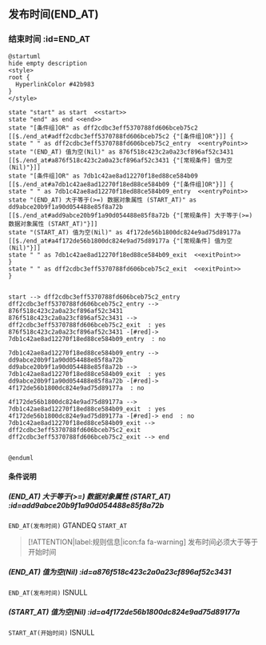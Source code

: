 ## 发布时间(END_AT) <!-- {docsify-ignore-all} -->

   

### 结束时间 :id=END_AT

```plantuml
@startuml
hide empty description
<style>
root {
  HyperlinkColor #42b983
}
</style>

state "start" as start  <<start>>
state "end" as end <<end>>
state "[条件组]OR" as dff2cdbc3eff5370788fd606bceb75c2 [[$./end_at#adff2cdbc3eff5370788fd606bceb75c2 {"[条件组]OR"}]] {
state " " as dff2cdbc3eff5370788fd606bceb75c2_entry  <<entryPoint>>
state "(END_AT) 值为空(Nil)" as 876f518c423c2a0a23cf896af52c3431 [[$./end_at#a876f518c423c2a0a23cf896af52c3431 {"[常规条件] 值为空(Nil)"}]]
state "[条件组]OR" as 7db1c42ae8ad12270f18ed88ce584b09 [[$./end_at#a7db1c42ae8ad12270f18ed88ce584b09 {"[条件组]OR"}]] {
state " " as 7db1c42ae8ad12270f18ed88ce584b09_entry  <<entryPoint>>
state "(END_AT) 大于等于(>=) 数据对象属性 (START_AT)" as dd9abce20b9f1a90d054488e85f8a72b [[$./end_at#add9abce20b9f1a90d054488e85f8a72b {"[常规条件] 大于等于(>=) 数据对象属性 (START_AT)"}]]
state "(START_AT) 值为空(Nil)" as 4f172de56b1800dc824e9ad75d89177a [[$./end_at#a4f172de56b1800dc824e9ad75d89177a {"[常规条件] 值为空(Nil)"}]]
state " " as 7db1c42ae8ad12270f18ed88ce584b09_exit  <<exitPoint>>
}
state " " as dff2cdbc3eff5370788fd606bceb75c2_exit  <<exitPoint>>
}


start --> dff2cdbc3eff5370788fd606bceb75c2_entry 
dff2cdbc3eff5370788fd606bceb75c2_entry --> 876f518c423c2a0a23cf896af52c3431 
876f518c423c2a0a23cf896af52c3431 --> dff2cdbc3eff5370788fd606bceb75c2_exit  : yes
876f518c423c2a0a23cf896af52c3431 -[#red]-> 7db1c42ae8ad12270f18ed88ce584b09_entry  : no

7db1c42ae8ad12270f18ed88ce584b09_entry --> dd9abce20b9f1a90d054488e85f8a72b 
dd9abce20b9f1a90d054488e85f8a72b --> 7db1c42ae8ad12270f18ed88ce584b09_exit  : yes
dd9abce20b9f1a90d054488e85f8a72b -[#red]-> 4f172de56b1800dc824e9ad75d89177a  : no

4f172de56b1800dc824e9ad75d89177a --> 7db1c42ae8ad12270f18ed88ce584b09_exit  : yes
4f172de56b1800dc824e9ad75d89177a -[#red]-> end  : no
7db1c42ae8ad12270f18ed88ce584b09_exit --> dff2cdbc3eff5370788fd606bceb75c2_exit 
dff2cdbc3eff5370788fd606bceb75c2_exit --> end 


@enduml
```

#### 条件说明

##### (END_AT) 大于等于(>=) 数据对象属性 (START_AT) :id=add9abce20b9f1a90d054488e85f8a72b



`END_AT(发布时间)` GTANDEQ  `START_AT`

> [!ATTENTION|label:规则信息|icon:fa fa-warning]
> 发布时间必须大于等于开始时间


##### (END_AT) 值为空(Nil) :id=a876f518c423c2a0a23cf896af52c3431



`END_AT(发布时间)` ISNULL 

##### (START_AT) 值为空(Nil) :id=a4f172de56b1800dc824e9ad75d89177a



`START_AT(开始时间)` ISNULL 






